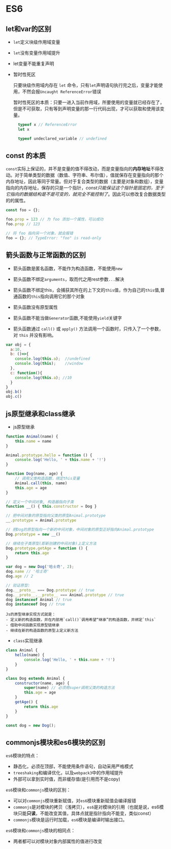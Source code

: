# ES6

## let和var的区别

- `let`定义块级作用域变量

- `let`没有变量作用域提升

- let变量不能重复声明

- 暂时性死区

  只要块级作用域内存在 `let` 命令，只有`let`声明语句执行完之后，变量才能使用，不然会报`Uncaught ReferenceError`错误

  暂时性死区的本质：只要一进入当前作用域，所要使用的变量就已经存在了，但是不可获取，只有等到声明变量的那一行代码出现，才可以获取和使用该变量。

  ``` js
    typeof x // ReferenceError
    let x

    typeof undeclared_variable // undefined
  ```

## const 的本质

`const`实际上保证的，并不是变量的值不得改动，而是变量指向的**内存地址**不得改动。对于简单类型的数据（数值、字符串、布尔值），值就保存在变量指向的那个内存地址，因此等同于常量。但对于复合类型的数据（主要是对象和数组），变量指向的内存地址，保存的只是一个指针，*const只能保证这个指针是固定的，至于它指向的数据结构是不是可变的，就完全不能控制了*。因此可以修改复合数据类型的的属性。

``` js
const foo = {};

foo.prop = 123 // 为 foo 添加一个属性，可以成功
foo.prop // 123

// 将 foo 指向另一个对象，就会报错
foo = {}; // TypeError: "foo" is read-only
```

## 箭头函数与正常函数的区别

- 箭头函数是匿名函数，不能作为构造函数，不能使用`new`

- 箭头函数不绑定`arguments`，取而代之用rest参数`...`解决

- 箭头函数不绑定this，会捕获其所在的上下文的`this`值，作为自己的`this`值,普通函数的`this`指向调用它的那个对象

- 箭头函数没有原型属性

- 箭头函数不能当做`Generator`函数,不能使用`yield`关键字

- 箭头函数通过 `call()` 或 `apply()` 方法调用一个函数时，只传入了一个参数，对 `this` 并没有影响。

``` js
var obj = {
  a:10,
  b: ()=>{
    console.log(this.a);  //undefined
    console.log(this);    //window
  },
  c: function(){
    console.log(this.a); //10
  }
}
obj.b()
obj.c()
```

## js原型继承和class继承

- js原型继承

``` js
function Animal(name) {
    this.name = name
}

Animal.prototype.hello = function () {
    console.log('Hello, ' + this.name + '!')
}

function Dog(name, age) {
    // 调用父类构造函数，绑定this变量
    Animal.call(this, name)
    this.age = age
}

// 定义一个中间对象, 构造器指向子类
function __() { this.constructor = Dog }

// 把中间对象的原型指向父类的原型Animal.prototype
__.prototype = Animal.prototype

// 把Dog的原型指向一个新的中间对象，中间对象的原型正好指向Animal.prototype
Dog.prototype = new __()

// 继续在子类原型(即新创建的中间对象)上定义方法
Dog.prototype.getAge = function () {
    return this.age
}

var dog = new Dog('哈士奇', 2);
dog.name // '哈士奇'
dog.age // 2

// 验证原型:
dog.__proto__ === Dog.prototype // true
dog.__proto__.__proto__ === Animal.prototype // true
dog instanceof Animal // true
dog instanceof Dog // true
```

    Js的原型继承实现方式就是：
    - 定义新的构造函数，并在内部用`call()`调用希望“继承”的构造函数，并绑定`this`
    - 借助中间函数实现原型链继承
    - 继续在新的构造函数的原型上定义新方法

- `class`实现继承

``` js
class Animal {
    hello(name) {
        console.log('Hello, ' + this.name + '!')
    }
}

class Dog extends Animal {
    constructor(name, age) {
        super(name) // 必须用super调用父类的构造方法
        this.age = age
    }
    getAge() {
        return this.age
    }
}

const dog = new Dog();
```

## commonjs模块和es6模块的区别

`es6`模块的特点：

- 静态化，必须在顶部，不能使用条件语句，自动采用严格模式
- `treeshaking`和编译优化，以及`webpack3`中的作用域提升
- 外部可以拿到实时值，而非缓存值(是引用而不是copy)

`es6`模块和`commonjs`模块的区别：

- 可以对`commonjs`模块重新赋值，对`es6`模块重新赋值会编译报错
- `commonjs`是对模块的拷贝（浅拷贝），`es6`是对模块的引用（也就是说，es6模块只能**只读**，不能改变其值，具体点就是指针指向不能变，类似const）
- `commonjs`模块是运行时加载，`es6`模块是编译时输出接口。

`es6`模块和`commonjs`模块的相同点：

- 两者都可以对模块对象内部属性的值进行改变